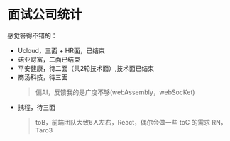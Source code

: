 # 面试公司统计

感觉答得不错的：
* Ucloud，三面 + HR面，已结束
* 诺亚财富，二面已结束
* 平安健康，待二面（共2轮技术面）,技术面已结束
* 商汤科技，待三面
    > 偏AI，反馈我的是广度不够(webAssembly，webSocKet)
* 携程，待三面
    > toB，前端团队大致6人左右，React，偶尔会做一些 toC 的需求
    > RN，Taro3
